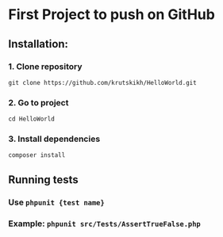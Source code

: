 # First Project to push on GitHub

## Installation:

### 1. Clone repository
`git clone https://github.com/krutskikh/HelloWorld.git`

### 2. Go to project
`cd HelloWorld`

### 3. Install dependencies
`composer install`

## Running tests

### Use `phpunit {test name}`
### Example: `phpunit src/Tests/AssertTrueFalse.php`